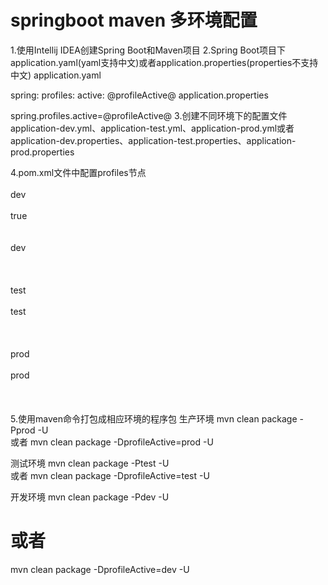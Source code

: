 # springboot maven 多环境配置

1.使用Intellij IDEA创建Spring Boot和Maven项目
2.Spring Boot项目下application.yaml(yaml支持中文)或者application.properties(properties不支持中文)
application.yaml

spring:
  profiles:
    active: @profileActive@
application.properties

spring.profiles.active=@profileActive@
3.创建不同环境下的配置文件
application-dev.yml、application-test.yml、application-prod.yml或者application-dev.properties、application-test.properties、application-prod.properties

4.pom.xml文件中配置profiles节点
<profiles>  
    <profile>  
        <id>dev</id>  
        <activation>  
            <activeByDefault>true</activeByDefault>  
        </activation>  
        <properties>  
            <profileActive>dev</profileActive>  
        </properties>  
    </profile>  
    <profile>  
        <id>test</id>  
        <properties>  
            <profileActive>test</profileActive>  
        </properties>  
    </profile>  
    <profile>  
        <id>prod</id>  
        <properties>  
            <profileActive>prod</profileActive>  
        </properties>  
    </profile>  
</profiles>  
5.使用maven命令打包成相应环境的程序包
生产环境
mvn clean package -Pprod -U  
或者
mvn clean package -DprofileActive=prod -U

测试环境
mvn clean package -Ptest -U  
或者
mvn clean package -DprofileActive=test -U

开发环境
mvn clean package -Pdev -U  
# 或者
mvn clean package -DprofileActive=dev -U